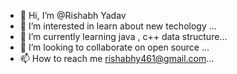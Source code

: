 - 👋 Hi, I’m @Rishabh Yadav
- 👀 I’m interested in learn about new techology ...
- 🌱 I’m currently learning java , c++ data structure...
- 💞️ I’m looking to collaborate on open source ...
- 📫 How to reach me rishabhy461@gmail.com...

<!---
ris441/ris441 is a ✨ special ✨ repository because its `README.md` (this file) appears on your GitHub profile.
You can click the Preview link to take a look at your changes.
--->
